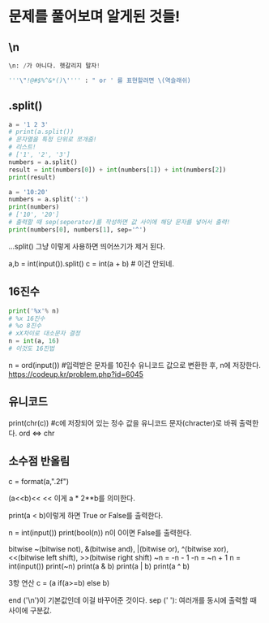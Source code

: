 # 문제를 풀어보며 알게된 것들!

## \n

```python
\n: /가 아니다. 헷갈리지 말자!
```

```python
'''\"!@#$%^&*()\'''' : " or ' 를 표현할려면 \(역슬래쉬)
```

## .split()


```python
a = '1 2 3'
# print(a.split())
# 문자열을 특정 단위로 쪼개줌! 
# 리스트! 
# ['1', '2', '3']
numbers = a.split()
result = int(numbers[0]) + int(numbers[1]) + int(numbers[2])
print(result)

a = '10:20'
numbers = a.split(':')
print(numbers)
# ['10', '20']
# 출력할 때 sep(seperator)를 작성하면 값 사이에 해당 문자를 넣어서 출력!
print(numbers[0], numbers[1], sep='^')
```

...split() 그냥 이렇게 사용하면 띄어쓰기가 제거 된다. 

a,b = int(input()).split() 
c = int(a + b)   # 이건 안되네.

## 16진수

```python
print('%x'% n)
# %x 16진수
# %o 8진수
# xX차이로 대소문자 결정
n = int(a, 16)
# 이것도 16진법
```
n = ord(input())  #입력받은 문자를 10진수 유니코드 값으로 변환한 후, n에 저장한다.
https://codeup.kr/problem.php?id=6045
## 유니코드
print(chr(c))  #c에 저장되어 있는 정수 값을 유니코드 문자(chracter)로 바꿔 출력한다. 
ord <=> chr

## 소수점 반올림
c = format(a,".2f")


(a<<b)<< << 이게 a * 2**b를 의미한다. 

print(a < b)이렇게 하면 True or False를 출력한다. 

n = int(input())
print(bool(n)) n이 0이면 False를 출력한다. 

bitwise
~(bitwise not), &(bitwise and), |(bitwise or), ^(bitwise xor),
<<(bitwise left shift), >>(bitwise right shift)
~n = -n - 1
-n = ~n + 1 
n = int(input())
print(~n) 
print(a & b)
print(a | b)
print(a ^ b)

3항 연산
c = (a if(a>=b) else b)

end ('\n')이 기본값인데 이걸 바꾸어준 것이다. 
sep (' '): 여러개를 동시에 출력할 때 사이에 구분값.